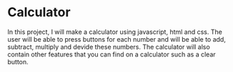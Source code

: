 # Calculator
In this project, I will make a calculator using javascript, html and css. The user will be able to
press buttons for each number and will be able to add, subtract, multiply and devide these numbers.
The calculator will also contain other features that you can find on a calculator such as a clear 
button.